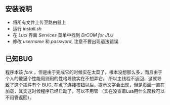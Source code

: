 安装说明
---------------
* 将所有文件上传至路由器上
* 运行 *install.sh*
* 在 *Luci* 界面 *Services* 菜单中找到 *DrCOM for JLU*
* 修改 *username* 和 *password*, 注意不要出现语法错误


已知BUG
---------------
程序本该 *fork* ，但是由于完成它的时候实在太菜了，根本没想那么多，而且由于个人的傻逼个性能用则用的性格导致实在不想弄它。
所以主线程不返回，这就导致了这个插件有个 BUG, 在点了连接按钮以后，提示文字会出现，但是页面一直在加载，其实这时候程序已经启动了，可以不用管 （实在没查着Lua用什么函数可以不用管返回）。













